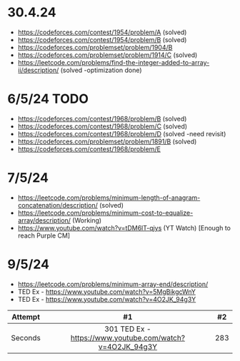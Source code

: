 # 30.4.24
+ https://codeforces.com/contest/1954/problem/A (solved)
+ https://codeforces.com/contest/1954/problem/B (solved)
+ https://codeforces.com/problemset/problem/1904/B 
+ https://codeforces.com/problemset/problem/1914/C (solved)
+ https://leetcode.com/problems/find-the-integer-added-to-array-ii/description/ (solved -optimization done)
# 6/5/24 TODO
+ https://codeforces.com/contest/1968/problem/B (solved)
+ https://codeforces.com/contest/1968/problem/C (solved)
+ https://codeforces.com/contest/1968/problem/D (solved -need revisit)
+ https://codeforces.com/problemset/problem/1891/B (solved)
+ https://codeforces.com/contest/1968/problem/E 
# 7/5/24
+ https://leetcode.com/problems/minimum-length-of-anagram-concatenation/description/ (solved)
+ https://leetcode.com/problems/minimum-cost-to-equalize-array/description/ (Working)
+ https://www.youtube.com/watch?v=tDM6lT-qjys (YT Watch) [Enough to reach Purple CM]
# 9/5/24
+ https://leetcode.com/problems/minimum-array-end/description/
+ TED Ex - https://www.youtube.com/watch?v=5MgBikgcWnY
+ TED Ex - https://www.youtube.com/watch?v=4O2JK_94g3Y
  
| Attempt | #1    | #2    |
| :---:   | :---: | :---: |
| Seconds | 301  TED Ex - https://www.youtube.com/watch?v=4O2JK_94g3Y| 283   |
